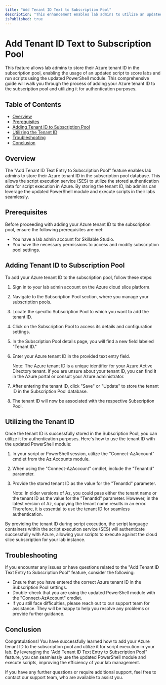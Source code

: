 ```yaml
---
title: "Add Tenant ID Text to Subscription Pool"
description: "This enhancement enables lab admins to utilize an updated script for scoring labs effectively."
isPublished: true
---
```


# Add Tenant ID Text to Subscription Pool

This feature allows lab admins to store their Azure tenant ID in the subscription pool, enabling the usage of an updated script to score labs and run scripts using the updated PowerShell module. This comprehensive guide will walk you through the process of adding your Azure tenant ID to the subscription pool and utilizing it for authentication purposes.

## Table of Contents

- [Overview](#overview)
- [Prerequisites](#prerequisites)
- [Adding Tenant ID to Subscription Pool](#adding-tenant-id-to-subscription-pool)
- [Utilizing the Tenant ID](#utilizing-the-tenant-id)
- [Troubleshooting](#troubleshooting)
- [Conclusion](#conclusion)

## Overview

The "Add Tenant ID Text Entry to Subscription Pool" feature enables lab admins to store their Azure tenant ID in the subscription pool database. This allows the script execution service (SES) to utilize the stored authentication data for script execution in Azure. By storing the tenant ID, lab admins can leverage the updated PowerShell module and execute scripts in their labs seamlessly.

## Prerequisites

Before proceeding with adding your Azure tenant ID to the subscription pool, ensure the following prerequisites are met:

*   You have a lab admin account for Skillable Studio.
*   You have the necessary permissions to access and modify subscription pool settings.

## Adding Tenant ID to Subscription Pool

To add your Azure tenant ID to the subscription pool, follow these steps:

1.  Sign in to your lab admin account on the Azure cloud slice platform.
1.  Navigate to the Subscription Pool section, where you manage your subscription pools.
1.  Locate the specific Subscription Pool to which you want to add the tenant ID.
1.  Click on the Subscription Pool to access its details and configuration settings.
1.  In the Subscription Pool details page, you will find a new field labeled "Tenant ID."
1.  Enter your Azure tenant ID in the provided text entry field.

    Note: The Azure tenant ID is a unique identifier for your Azure Active Directory tenant. If you are unsure about your tenant ID, you can find it in the Azure portal or consult your Azure administrator.

1.  After entering the tenant ID, click "Save" or "Update" to store the tenant ID in the Subscription Pool database.
1.  The tenant ID will now be associated with the respective Subscription Pool.

## Utilizing the Tenant ID

Once the tenant ID is successfully stored in the Subscription Pool, you can utilize it for authentication purposes. Here's how to use the tenant ID with the updated PowerShell module:

1.  In your script or PowerShell session, utilize the "Connect-AzAccount" cmdlet from the Az.Accounts module.
1.  When using the "Connect-AzAccount" cmdlet, include the "TenantId" parameter.
1.  Provide the stored tenant ID as the value for the "TenantId" parameter.

    Note: In older versions of Az, you could pass either the tenant name or the tenant ID as the value for the "TenantId" parameter. However, in the latest version of Az, supplying the tenant name results in an error. Therefore, it is essential to use the tenant ID for seamless authentication.

By providing the tenant ID during script execution, the script language containers within the script execution service (SES) will authenticate successfully with Azure, allowing your scripts to execute against the cloud slice subscription for your lab instance.

## Troubleshooting

If you encounter any issues or have questions related to the "Add Tenant ID Text Entry to Subscription Pool" feature, consider the following:

*   Ensure that you have entered the correct Azure tenant ID in the Subscription Pool settings.
*   Double-check that you are using the updated PowerShell module with the "Connect-AzAccount" cmdlet.
*   If you still face difficulties, please reach out to our support team for assistance. They will be happy to help you resolve any problems or provide further guidance.

## Conclusion

Congratulations! You have successfully learned how to add your Azure tenant ID to the subscription pool and utilize it for script execution in your lab. By leveraging the "Add Tenant ID Text Entry to Subscription Pool" feature, you can seamlessly use the updated PowerShell module and execute scripts, improving the efficiency of your lab management.

If you have any further questions or require additional support, feel free to contact our support team, who are available to assist you.
